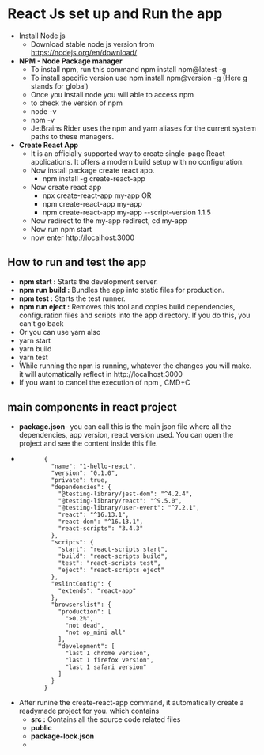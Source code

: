 # React Js set up and Run the app
- Install Node js
  - Download stable node js version from https://nodejs.org/en/download/
- **NPM - Node Package manager**
  - To install npm, run this command npm install npm@latest -g
  - To install specific version use npm install npm@version -g (Here g stands for global)
  - Once you install node you will able to access npm
  - to check the version of npm
  - node -v
  - npm -v
  - JetBrains Rider uses the npm and yarn aliases for the current system paths to these managers.
- **Create React App**
  - It is an officially supported way to create single-page React applications. It offers a modern build setup with no configuration. 
  - Now install package create react app.
    - npm install -g create-react-app
  - Now create react app  
    - npx create-react-app my-app
  OR  
    - npm create-react-app my-app
    - npm create-react-app my-app --script-version 1.1.5
  - Now redirect to the my-app redirect, cd my-app
  - Now run npm start
  - now enter http://localhost:3000  
## How to run and test the app
- **npm start :** Starts the development server.
- **npm run build :** Bundles the app into static files for production.
- **npm test :** Starts the test runner.
- **npm run eject :** Removes this tool and copies build dependencies, configuration files and scripts into the app directory. If you do this, you can’t go back
- Or you can use yarn also
- yarn start
- yarn build
- yarn test
- While running the npm is running, whatever the changes you will make. it will automatically reflect in http://localhost:3000
- If you want to cancel the execution of npm , CMD+C
## main components in react project
- **package.json**- you can call this is the main json file where all the dependencies, app version, react version used. You can open the project and see the content inside this file.
-  ```
          {
            "name": "1-hello-react",
            "version": "0.1.0",
            "private": true,
            "dependencies": {
              "@testing-library/jest-dom": "^4.2.4",
              "@testing-library/react": "^9.5.0",
              "@testing-library/user-event": "^7.2.1",
              "react": "^16.13.1",
              "react-dom": "^16.13.1",
              "react-scripts": "3.4.3"
            },
            "scripts": {
              "start": "react-scripts start",
              "build": "react-scripts build",
              "test": "react-scripts test",
              "eject": "react-scripts eject"
            },
            "eslintConfig": {
              "extends": "react-app"
            },
            "browserslist": {
              "production": [
                ">0.2%",
                "not dead",
                "not op_mini all"
              ],
              "development": [
                "last 1 chrome version",
                "last 1 firefox version",
                "last 1 safari version"
              ]
            }
          }
   ```
- After runine the create-react-app command, it automatically create a readymade project for you. which contains
  - **src :** Contains all the source code related files
  - **public**
  - **package-lock.json**
  - 
  
